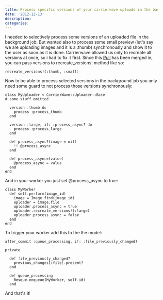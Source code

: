 ```yaml
---
title: Process specific versions of your carrierwave uploads in the background
date: '2012-12-13'
description:
categories:
---
```


I needed to selectively process some versions of an uploaded file in the background job. But wanted also to process some small preview (let's say we are uploading images and it is a :thumb) synchronously and show it to the user as soon as it is done. Carrierwave allowed us only to recreate all versions at once, so i had to fix it first. Since this [Pull](https://github.com/jnicklas/carrierwave/pull/906) has been merged in, you can pass versions to recreate_versions! method like so:

```
recreate_versions!(:thumb, :small)
```

Now to be able to process selected versions in the background job you only need some guard to not process those versions synchronously:

```
class MyUploader < CarrierWave::Uploader::Base
# some stuff omitted

  version :thumb do
    process :process_thumb
  end

  version :large, if: :process_async? do
    process :process_large
  end

  def process_async?(image = nil)
    !! @process_async
  end

  def process_async=(value)
    @process_async = value
  end
end
```

And in your worker you just set @process_async to true:

```
class MyWorker
  def self.perform(image_id)
    image = Image.find(image_id)
    uploader = image.file
    uploader.process_async = true
    uploader.recreate_versions!(:large)
    uploader.process_async = false
  end
end
```

To trigger your worker add this to the the model:

```
after_commit :queue_processing, if: :file_previously_changed?

private

  def file_previously_changed?
    previous_changes[:file].present?
  end

  def queue_processing
    Resque.enqueue(MyWorker, self.id)
  end
```

And that's it!
